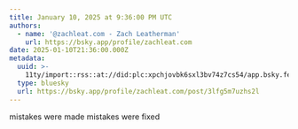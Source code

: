 ```yaml
---
title: January 10, 2025 at 9:36:00 PM UTC
authors:
  - name: '@zachleat.com - Zach Leatherman'
    url: https://bsky.app/profile/zachleat.com
date: 2025-01-10T21:36:00.000Z
metadata:
  uuid: >-
    11ty/import::rss::at://did:plc:xpchjovbk6sxl3bv74z7cs54/app.bsky.feed.post/3lfg5m7uzhs2l
  type: bluesky
  url: https://bsky.app/profile/zachleat.com/post/3lfg5m7uzhs2l
---
```

mistakes were made
mistakes were fixed